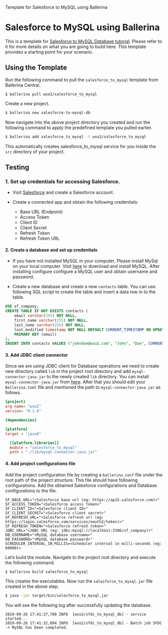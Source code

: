 Template for Salesforce to MySQL using Ballerina

# Salesforce to MySQL using Ballerina 

This is a template for [Salesforce to MySQL Database tutorial](https://ei.docs.wso2.com/en/latest/ballerina-integrator/learn/tutorials/saas-integrations/sfdc46/salesforce-to-mysql-db/1/). Please refer to it for more details on what you are going to build here. This template provides a starting point for your scenario. 

## Using the Template

Run the following command to pull the `salesforce_to_mysql` template from Ballerina Central.

```
$ ballerina pull wso2/salesforce_to_mysql
```

Create a new project.

```bash
$ ballerina new salesforce-to-mysql-db
```

Now navigate into the above project directory you created and run the following command to apply the predefined template 
you pulled earlier.

```bash
$ ballerina add salesforce_to_mysql -t wso2/salesforce_to_mysql
```

This automatically creates salesforce_to_mysql service for you inside the `src` directory of your project.  

## Testing

### 1. Set up credentials for accessing Salesforce.

- Visit [Salesforce](https://www.salesforce.com) and create a Salesforce account.

- Create a connected app and obtain the following credentials:
    - Base URL (Endpoint)
    - Access Token
    - Client ID
    - Client Secret
    - Refresh Token
    - Refresh Token URL
    
#### 2. Create a database and set up credentials

- If you have not installed MySQL in your computer, Please install MySql on your local computer.
Visit [here](https://dev.mysql.com/downloads/) to download and install MySQL. After installing configure configure
a MySQL user and obtain username and password.

- Create a new database and create a new `contacts` table. You can use following SQL script to create the table
and insert a data row in to the table.
```SQL
USE sf_company;
CREATE TABLE IF NOT EXISTS contacts (
    email varchar(255) NOT NULL,
    first_name varchar(255) NOT NULL,
    last_name varchar(255) NOT NULL,
    last_modified timestamp NOT NULL DEFAULT CURRENT_TIMESTAMP ON UPDATE CURRENT_TIMESTAMP,
    PRIMARY KEY (email)
);
INSERT INTO contacts VALUES ("johndoe@wso2.com", "John", "Doe", CURRENT_TIMESTAMP);
```

#### 3. Add JDBC client connector

Since we are using JDBC client for Database operations we need to create new directory called `lib` in the project
root directory and add `mysql-connector-java.jar` to the newly created `lib` directory. You can install
`mysql-connector-java.jar` from [here](https://dev.mysql.com/downloads/connector/j/). After that you should edit
your `Ballerina.toml` file and mentioned the path to `mysql-connector-java.jar` as follows.

```toml
[project]
org-name= "wso2"
version= "0.1.0"

[dependencies]

[platform]
target = "java8"

  [[platform.libraries]]
  module = "salesforce_to_mysql"
  path = "./lib/mysql-connector-java.jar"
```

#### 4. Add project configurations file

Add the project configuration file by creating a `ballerina.conf` file under the root path of the project structure.
This file should have following configurations. Add the obtained Salesforce configurations and Database
configurations to the file.

```
SF_BASE_URL="<Salesforce base url (eg: https://ap15.salesforce.com)>"
SF_ACCESS_TOKEN="<Salesforce access token>"
SF_CLIENT_ID="<Salesforce client ID>"
SF_CLIENT_SECRET="<Salesforce client secret>"
SF_REFRESH_URL="<Salesforce refresh url (eg: https://login.salesforce.com/services/oauth2/token)>"
SF_REFRESH_TOKEN="<Salesforce refresh token>"
JDBC_URL="<JDBC URL (eg: jdbc:mysql://localhost:3306/sf_company)>"
DB_USERNAME="<MySQL database username>"
DB_PASSWORD="<MySQL database password>"
SCHEDULER_INTERVAL_IN_MILLIS=<Scheduler interval in milli-seconds (eg: 60000)>
```

Let’s build the module. Navigate to the project root directory and execute the following command.

```bash
$ ballerina build salesforce_to_mysql
```

This creates the executables. Now run the `salesforce_to_mysql.jar` file created in the above step.

```bash
$ java -jar target/bin/salesforce_to_mysql.jar
```

You will see the following log after successfully updating the database.

```
2019-09-26 17:41:27,708 INFO  [wso2/sfdc_to_mysql_db] - service started...
2019-09-26 17:41:32,094 INFO  [wso2/sfdc_to_mysql_db] - Batch job SFDC -> MySQL has been completed.
```
